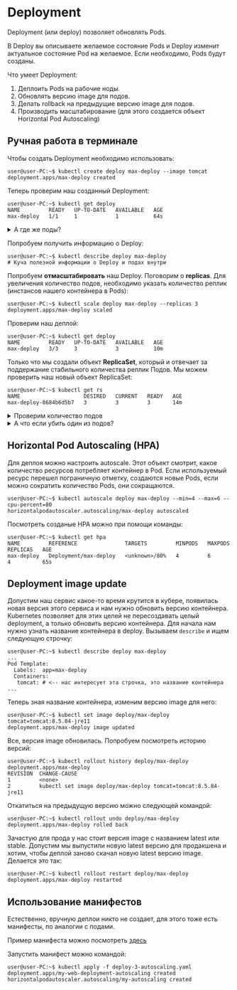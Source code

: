 # Deployment
Deployment (или deploy) позволяет обновлять Pods.

В Deploy вы описываете желаемое состояние Pods и Deploy изменит актуальное состояние Pod на желаемое. Если 
необходимо, Pods будут созданы.

Что умеет Deployment:
1) Деплоить Pods на рабочие ноды.
2) Обновлять версию image для подов.
3) Делать rollback на предыдущие версию image для подов.
4) Производить масштабирование (для этого создается объект Horizontal Pod Autoscaling)

## Ручная работа в терминале
Чтобы создать Deployment необходимо использовать:
```console
user@user-PC:~$ kubectl create deploy max-deploy --image tomcat
deployment.apps/max-deploy created
```

Теперь проверим наш созданный Deployment:
```console
user@user-PC:~$ kubectl get deploy
NAME         READY   UP-TO-DATE   AVAILABLE   AGE
max-deploy   1/1     1            1           64s
```

<details>
  <summary>А где же поды?</summary>

------
  Deployment автоматически сам создал необходимое ему количество подов, мы можем это проверить:

  ```console
  user@user-PC:~$ kubectl get pods
  NAME                          READY   STATUS    RESTARTS   AGE
  max-deploy-8684b6d5b7-tt2kb   1/1     Running   0          3m17s
  ```
------
</details>

Попробуем получить информацию о Deploy:
```console
user@user-PC:~$ kubectl describe deploy max-deploy
# Куча полезной информации о Deploy и подах внутри
```

Попробуем **отмасштабировать** наш Deploy. Поговорим о **replicas**. Для увеличения количество подов, необходимо 
указать количество реплик (инстансов нашего контейнера в Pods):
```console
user@user-PC:~$ kubectl scale deploy max-deploy --replicas 3
deployment.apps/max-deploy scaled
```

Проверим наш деплой:
```console
user@user-PC:~$ kubectl get deploy
NAME         READY   UP-TO-DATE   AVAILABLE   AGE
max-deploy   3/3     3            3           10m
```

Только что мы создали объект **ReplicaSet**, который и отвечает за поддержание стабильного количества реплик Подов.
Мы можем проверить наш новый объект ReplicaSet:
```console
user@user-PC:~$ kubectl get rs
NAME                    DESIRED   CURRENT   READY   AGE
max-deploy-8684b6d5b7   3         3         3       14m
```

<details>
  <summary>Проверим количество подов</summary>

------
  ```console
  user@user-PC:~$ kubectl get pods
  NAME                          READY   STATUS    RESTARTS   AGE
  max-deploy-8684b6d5b7-grhbn   1/1     Running   0          47s
  max-deploy-8684b6d5b7-k4n2f   1/1     Running   0          47s
  max-deploy-8684b6d5b7-tt2kb   1/1     Running   0          9m10s
  ```
------
</details>

<details>
  <summary>А что если убить один из подов?</summary>

------
  Попробуем убить один из подов и посмотреть, что будет. Посмотрим на все наши поды:

  ```console
  user@user-PC:~$ kubectl get pods
  NAME                          READY   STATUS    RESTARTS   AGE
  max-deploy-8684b6d5b7-grhbn   1/1     Running   0          47s
  max-deploy-8684b6d5b7-k4n2f   1/1     Running   0          47s
  max-deploy-8684b6d5b7-tt2kb   1/1     Running   0          9m10s
  ```

  Убьем один из них:
  ```console
  user@user-PC:~$ kubectl delete pods max-deploy-8684b6d5b7-grhbn
  pod "max-deploy-8684b6d5b7-grhbn" deleted
  ```

  Посмотрим, что произошло:
  ```console
  user@user-PC:~$ kubectl get pods
  NAME                          READY   STATUS              RESTARTS   AGE
  max-deploy-8684b6d5b7-k4n2f   1/1     Running             0          11m
  max-deploy-8684b6d5b7-njjhf   0/1     ContainerCreating   0          2s
  max-deploy-8684b6d5b7-tt2kb   1/1     Running             0          20m
  ```

  Как мы видим, тут же стартует еще один. Все для того, чтобы подов всегда было указанное количество.

------
</details>

## Horizontal Pod Autoscaling (HPA)
Для деплоя можно настроить autoscale. Этот объект смотрит, какое количество ресурсов потребляет контейнер в Pod. 
Если используемый ресурс перешел пограничную отметку, создаются новые Pods, если можно сократить количество Pods, 
они сокращаются.
 
```console
user@user-PC:~$ kubectl autoscale deploy max-deploy --min=4 --max=6 --cpu-percent=80
horizontalpodautoscaler.autoscaling/max-deploy autoscaled
```

Посмотреть созданые HPA можно при помощи команды:

```console 
user@user-PC:~$ kubectl get hpa
NAME         REFERENCE               TARGETS         MINPODS   MAXPODS   REPLICAS   AGE
max-deploy   Deployment/max-deploy   <unknown>/80%   4         6         4          65s
```

## Deployment image update
Допустим наш сервис какое-то время крутится в кубере, появилась новая версия этого сервиса и нам нужно обновить
версию контейнера. Kubernetes позволяет для этих целей не пересоздавать целый deployment, а только обновить версию
контейнера. Для начала нам нужно узнать название контейнера в deploy. Вызываем `describe` и ищем следующую строчку:

```console
user@user-PC:~$ kubectl describe deploy max-deploy
...
Pod Template:
  Labels:  app=max-deploy
  Containers:
   tomcat: # <-- нас интересует эта строчка, это название контейнера
...
```

Теперь зная название контейнера, изменим версию image для него:
```console
user@user-PC:~$ kubectl set image deploy/max-deploy tomcat=tomcat:8.5.84-jre11
deployment.apps/max-deploy image updated
```

Все, версия image обновилась. Попробуем посмотреть историю версий:
```console
user@user-PC:~$ kubectl rollout history deploy/max-deploy
deployment.apps/max-deploy 
REVISION  CHANGE-CAUSE
1         <none>
2         kubectl set image deploy/max-deploy tomcat=tomcat:8.5.84-jre11
```

Откатиться на предыдущую версию можно следующей командой:
```console
user@user-PC:~$ kubectl rollout undo deploy/max-deploy
deployment.apps/max-deploy rolled back
```

Зачастую для прода у нас стоит версия image с названием latest или stable. Допустим мы выпустили новую latest 
версию для продакшена и хотим, чтобы деплой заново скачал новую latest версию image. Делается это так:
```console
user@user-PC:~$ kubectl rollout restart deploy/max-deploy
deployment.apps/max-deploy restarted
```

## Использование манифестов
Естественно, вручную деплои никто не создает, для этого тоже есть манифесты, по аналогии с подами.

Пример манифеста можно посмотреть [здесь](./manifests/deploy_manifest.yml)

Запустить манифест можно командой:
```console
user@user-PC:~$ kubectl apply -f deploy-3-autoscaling.yaml 
deployment.apps/my-web-deployment-autoscaling created
horizontalpodautoscaler.autoscaling/my-autoscaling created
```